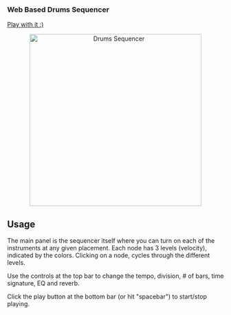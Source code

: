 ### Web Based Drums Sequencer
[Play with it :)](https://web-sequencer.vercel.app/)
<p align="center">
    <img src="/docs/Sequencer.gif" alt="Drums Sequencer" height="400"/>
</p>

## Usage
The main panel is the sequencer itself where you can turn on each of the instruments at any given placement.
Each node has 3 levels (velocity), indicated by the colors. Clicking on a node, cycles through the different levels.

Use the controls at the top bar to change the tempo, division, # of bars, time signature, EQ and reverb.

Click the play button at the bottom bar (or hit "spacebar") to start/stop playing.
